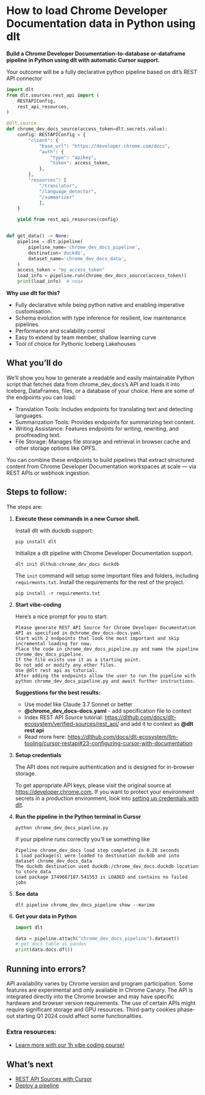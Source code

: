 # How to load Chrome Developer Documentation data in Python using dlt

**Build a Chrome Developer Documentation-to-database or-dataframe pipeline in Python using dlt with automatic Cursor support.**

Your outcome will be a fully declarative python pipeline based on dlt’s REST API connector

```python
import dlt
from dlt.sources.rest_api import (
    RESTAPIConfig,
    rest_api_resources,
)

@dlt.source
def chrome_dev_docs_source(access_token=dlt.secrets.value):
    config: RESTAPIConfig = {
        "client": {
            "base_url": "https://developer.chrome.com/docs",
            "auth": {
                "type": "apikey",
                "token": access_token,
            },
        },
        "resources": [
            "/translator",
            "/language_detector",
            "/summarizer"
            ],
    }

    yield from rest_api_resources(config)


def get_data() -> None:
    pipeline = dlt.pipeline(
        pipeline_name='chrome_dev_docs_pipeline',
        destination='duckdb',
        dataset_name='chrome_dev_docs_data', 
    )
    access_token = "my_access_token"
    load_info = pipeline.run(chrome_dev_docs_source(access_token))
    print(load_info)  # noqa
```

**Why use dlt for this?**

- Fully declarative while being python native and enabling imperative customisation.
- Schema evolution with type inference for resilient, low maintenance pipelines.
- Performance and scalability control
- Easy to extend by team member, shallow learning curve
- Tool of choice for Pythonic Iceberg  Lakehouses

## What you’ll do

We’ll show you how to generate a readable and easily maintainable Python script that fetches data from chrome_dev_docs’s API and loads it into Iceberg, DataFrames, files, or a database of your choice. Here are some of the endpoints you can load:

- Translation Tools: Includes endpoints for translating text and detecting languages.
- Summarization Tools: Provides endpoints for summarizing text content.
- Writing Assistance: Features endpoints for writing, rewriting, and proofreading text.
- File Storage: Manages file storage and retrieval in browser cache and other storage options like OPFS.

You can combine these endpoints to build pipelines that extract structured content from Chrome Developer Documentation workspaces at scale — via REST APIs or webhook ingestion.

## Steps to follow:

The steps are:

1. **Execute these commands in a new Cursor shell.**
    
    Install dlt with duckdb support:
    ```shell
    pip install dlt
    ```

    Initialize a dlt pipeline with Chrome Developer Documentation support.
    ```shell
    dlt init dlthub:chrome_dev_docs duckdb
    ```

    The `init` command will setup some important files and folders, including `requirments.txt`. Install the requirements for the rest of the project.
    ```shell
    pip install -r requirements.txt
    ```
    
2. **Start vibe-coding**
    
    Here’s a nice prompt for you to start: 
    
    ```
    Please generate REST API Source for Chrome Developer Documentation API as specified in @chrome_dev_docs-docs.yaml 
    Start with 2 endpoints that look the most important and skip incremental loading for now. 
    Place the code in chrome_dev_docs_pipeline.py and name the pipeline chrome_dev_docs_pipeline. 
    If the file exists use it as a starting point. 
    Do not add or modify any other files. 
    Use @dlt rest api as tutorial. 
    After adding the endpoints allow the user to run the pipeline with python chrome_dev_docs_pipeline.py and await further instructions.
    
    ```
    
    **Suggestions for the best results:**
    - Use model like Claude 3.7 Sonnet or better
    - **@chrome_dev_docs-docs.yaml** - add specification file to context
    - Index REST API Source tutorial: https://dlthub.com/docs/dlt-ecosystem/verified-sources/rest_api/ and add it to context as **@dlt rest api**
    - Read more here: https://dlthub.com/docs/dlt-ecosystem/llm-tooling/cursor-restapi#23-configuring-cursor-with-documentation
    
3. **Setup credentials** 
    
    The API does not require authentication and is designed for in-browser storage.
    
    To get appropriate API keys, please visit the original source at https://developer.chrome.com.
    If you want to protect your environment secrets in a production environment, look into [setting up credentials with dlt](https://dlthub.com/docs/walkthroughs/add_credentials).
    
4. **Run the pipeline in the Python terminal in Cursor**
    
    ```shell
    python chrome_dev_docs_pipeline.py
    ```
    
    If your pipeline runs correctly you’ll se something like
    
    ```shell
    Pipeline chrome_dev_docs load step completed in 0.26 seconds
    1 load package(s) were loaded to destination duckdb and into dataset chrome_dev_docs_data
    The duckdb destination used duckdb:/chrome_dev_docs.duckdb location to store data
    Load package 1749667187.541553 is LOADED and contains no failed jobs
    ```
    
5. **See data**
    
    ```shell
    dlt pipeline chrome_dev_docs_pipeline show --marimo
    ```
    
6. **Get your data in Python**
    
    ```python
    import dlt
    
    data = pipeline.attach("chrome_dev_docs_pipeline").dataset()
    # get docs table as pandas
    print(data.docs.df())
    ```

## Running into errors?

API availability varies by Chrome version and program participation. Some features are experimental and only available in Chrome Canary. The API is integrated directly into the Chrome browser and may have specific hardware and browser version requirements. The use of certain APIs might require significant storage and GPU resources. Third-party cookies phase-out starting Q1 2024 could affect some functionalities.

### Extra resources:

- [Learn more with our 1h vibe coding course!](https://www.youtube.com/watch?v=GGid70rnJuM)

## What’s next

- [REST API Sources with Cursor](https://dlthub.com/docs/dlt-ecosystem/llm-tooling/cursor-restapi)
- [Deploy a pipeline](https://dlthub.com/docs/walkthroughs/deploy-a-pipeline)